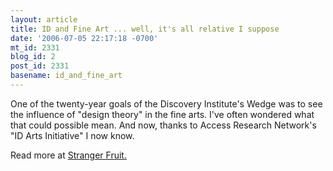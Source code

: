 ```yaml
---
layout: article
title: ID and Fine Art ... well, it's all relative I suppose
date: '2006-07-05 22:17:18 -0700'
mt_id: 2331
blog_id: 2
post_id: 2331
basename: id_and_fine_art
---
```

One of the twenty-year goals of the Discovery Institute's Wedge was to see the influence of "design theory" in the fine arts. I've often wondered what that could possible mean. And now, thanks to Access Research Network's "ID Arts Initiative" I now know.

Read more at <a href="http://scienceblogs.com/strangerfruit/2006/07/id_and_fine_art_well_its_all_r.php">Stranger Fruit.</a>
